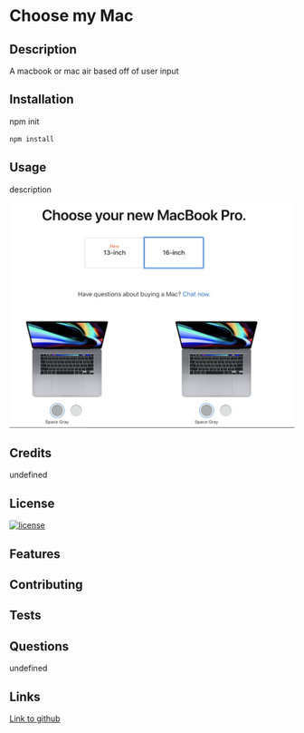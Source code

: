 # Choose my Mac

## Description 
A macbook or mac air based off of user input

## Installation
npm init
  
```bash 
npm install
```   

## Usage
description


![images](./utils/images/choosemac.png)


## Credits
undefined

## License 

[![license](https://img.shields.io/badge/license-MIT-BLUE)](https://shields.io)

## Features 


## Contributing 


## Tests


## Questions
undefined

## Links
[Link to github](https://github.com/stepheff1994)






